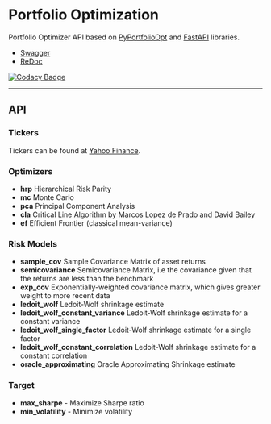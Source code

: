 # Portfolio Optimization

Portfolio Optimizer API based on [PyPortfolioOpt](https://pyportfolioopt.readthedocs.io/en/latest/)
and [FastAPI](http://fastapi.tiangolo.com/) libraries.

- [Swagger](https://eserdk-portfolio-optimization.herokuapp.com/docs)  
- [ReDoc](https://eserdk-portfolio-optimization.herokuapp.com/redoc)  

[![Codacy Badge](https://app.codacy.com/project/badge/Grade/f16b330768264649b74cbad4c8532860)](https://www.codacy.com/gh/eserdk/portfolio-optimization/dashboard?utm_source=github.com&amp;utm_medium=referral&amp;utm_content=eserdk/portfolio-optimization&amp;utm_campaign=Badge_Grade)

***

## API
### Tickers

Tickers can be found at [Yahoo Finance](https://finance.yahoo.com).

### Optimizers  
- **hrp** Hierarchical Risk Parity  
- **mc** Monte Carlo  
- **pca** Principal Component Analysis  
- **cla** Critical Line Algorithm by Marcos Lopez de Prado and David Bailey  
- **ef** Efficient Frontier (classical mean-variance)  

### Risk Models
- **sample_cov** Sample Covariance Matrix of asset returns  
- **semicovariance** Semicovariance Matrix, i.e the covariance given that the returns are less than the benchmark  
- **exp_cov** Exponentially-weighted covariance matrix, which gives greater weight to more recent data  
- **ledoit_wolf** Ledoit-Wolf shrinkage estimate  
- **ledoit_wolf_constant_variance** Ledoit-Wolf shrinkage estimate for a constant variance  
- **ledoit_wolf_single_factor** Ledoit-Wolf shrinkage estimate for a single factor  
- **ledoit_wolf_constant_correlation** Ledoit-Wolf shrinkage estimate for a constant correlation  
- **oracle_approximating** Oracle Approximating Shrinkage estimate  

### Target
- **max_sharpe** - Maximize Sharpe ratio  
- **min_volatility** - Minimize volatility  
